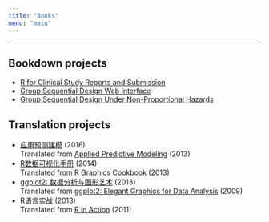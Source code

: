 ```yaml
---
title: "Books"
menu: "main"
---
```


<hr>

## Bookdown projects

- [R for Clinical Study Reports and Submission](https://r4csr.org/)
- [Group Sequential Design Web Interface](https://keaven.github.io/gsd-shiny/)
- [Group Sequential Design Under Non-Proportional Hazards](https://keaven.github.io/gsd-deming/)

## Translation projects

- [应用预测建模](https://book.douban.com/subject/26800150/) (2016)<br>
Translated from [Applied Predictive Modeling](http://appliedpredictivemodeling.com/) (2013)
- [R数据可视化手册](https://book.douban.com/subject/25873705/) (2014)<br>
Translated from [R Graphics Cookbook](https://r-graphics.org/) (2013)
- [ggplot2: 数据分析与图形艺术](https://book.douban.com/subject/24527091/) (2013)<br>
Translated from [ggplot2: Elegant Graphics for Data Analysis](https://ggplot2-book.org/) (2009)
- [R语言实战](https://book.douban.com/subject/20382244/) (2013)<br>
Translated from [R in Action](https://www.manning.com/books/r-in-action) (2011)
